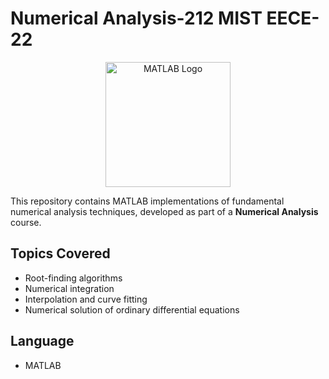 # Numerical Analysis-212 MIST EECE-22 
<p align="center">
  <img src="https://upload.wikimedia.org/wikipedia/commons/2/21/Matlab_Logo.png" alt="MATLAB Logo" width="200"/>
</p>

This repository contains MATLAB implementations of fundamental numerical analysis techniques, developed as part of a **Numerical Analysis** course.  

## Topics Covered
- Root-finding algorithms  
- Numerical integration  
- Interpolation and curve fitting  
- Numerical solution of ordinary differential equations  

## Language
- MATLAB
